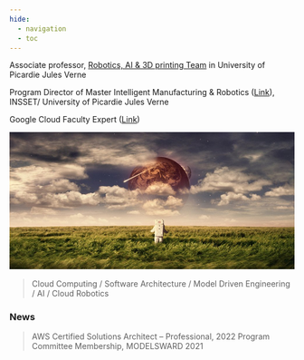 ```yaml
---
hide:
  - navigation
  - toc
---
```


Associate professor, [Robotics, AI & 3D printing Team](https://www.crispi-upjv.fr/) in University of Picardie Jules Verne


Program Director of Master Intelligent Manufacturing & Robotics ([Link](https://www.master-robotique.fr/)), INSSET/ University of Picardie Jules Verne


Google Cloud Faculty Expert ([Link](https://cloud.google.com/edu/faculty/experts))

![Robot](img/bandeau.jpg)

> Cloud Computing / Software Architecture / Model Driven Engineering / AI / Cloud Robotics

### News
> AWS Certified Solutions Architect – Professional, 2022
> Program Committee Membership, MODELSWARD 2021
